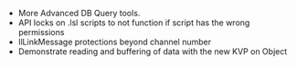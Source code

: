 - More Advanced DB Query tools. 
- API locks on .lsl scripts to not function if script has the wrong permissions
- llLinkMessage protections beyond channel number
- Demonstrate reading and buffering of data with the new KVP on Object

